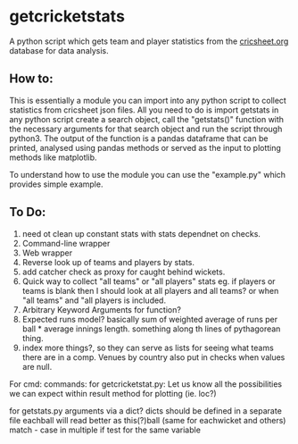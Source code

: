 # getcricketstats
A python script which gets team and player statistics from the [cricsheet.org](https://cricsheet.org/) database for data analysis.

## How to:
This is essentially a module you can import into any python script to collect statistics from cricsheet json files. All you need to do is import getstats in any python script create a search object, call the "getstats()" function with the necessary arguments for that search object and run the script through python3. The output of the function is a pandas dataframe that can be printed, analysed using pandas methods or served as the input to plotting methods like matplotlib.

To understand how to use the module you can use the "example.py" which provides simple example.


## To Do:
1. need ot clean up constant stats with stats dependnet on checks.
1. Command-line wrapper
2. Web wrapper
3. Reverse look up of teams and players by stats.
4. add catcher check as proxy for caught behind wickets.
6. Quick way to collect "all teams" or "all players" stats eg. if players or teams is blank then I should look at all players and all teams? or when "all teams" and "all players is included.
7. Arbitrary Keyword Arguments for function?
9. Expected runs model? basically sum of weighted average of runs per ball * average innings length. something along th lines of pythagorean thing.
10. index more things?, so they can serve as lists for seeing what teams there are in a comp. Venues by country also put in checks when values are null.

For cmd:
commands:
for getcricketstat.py:
Let us know all the possibilities we can expect within result method for plotting (ie. loc?)

for getstats.py
arguments via a dict?
dicts should be defined in a separate file
eachball will read better as this(?)ball (same for eachwicket and others)
match - case in multiple if test for the same variable